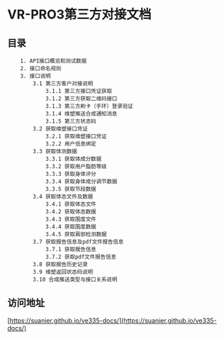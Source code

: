 <!--
 * @Description: Description
 * @Author: zhaoqianqian
 * @Date: 2022-08-18 11:40:43
 * @LastEditors: zhaoqianqian
 * @LastEditTime: 2022-08-18 15:44:09
-->
# VR-PRO3第三方对接文档

## 目录


```
	1. API接口概览和测试数据
	2. 接口命名规则
	3. 接口说明
		3.1 第三方客户对接说明
			3.1.1 第三方接口凭证获取
			3.1.2 第三方获取二维码接口
			3.1.3 第三方刷卡（手环）登录验证
			3.1.4 维塑推送合成通知消息
			3.1.5 第三方状态码
		3.2 获取维塑接口凭证
			3.2.1 获取维塑接口凭证
			3.2.2 用户信息绑定
		3.3 获取体测数据
			3.3.1 获取体成分数据
			3.3.2 获取用户脂肪等级
			3.3.3 获取身体评分
			3.3.4 获取身体成分调节数据
			3.3.5 获取节段数据
		3.4 获取体态文件及数据
			3.4.1 获取体态文件
			3.4.2 获取体态数据
			3.4.3 获取围度文件
			3.4.4 获取围度数据
			3.4.5 获取肩部检测数据
		3.7 获取报告信息及pdf文件报告信息
			3.7.1 获取报告信息
			3.7.2 获取pdf文件报告信息
		3.8 获取报告历史记录
		3.9 维塑返回状态码说明
		3.10 合成推送类型与接口关系说明
```

## 访问地址
[https://suanier.github.io/ve335-docs/](https://suanier.github.io/ve335-docs/)
